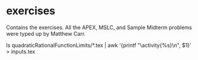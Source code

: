 # exercises
Contains the exercises. All the APEX, MSLC, and Sample Midterm problems 
were typed up by Matthew Carr.


ls quadraticRationalFunctionLimits/*.tex | awk '{printf "\\activity{%s}\n", $1}' > inputs.tex

